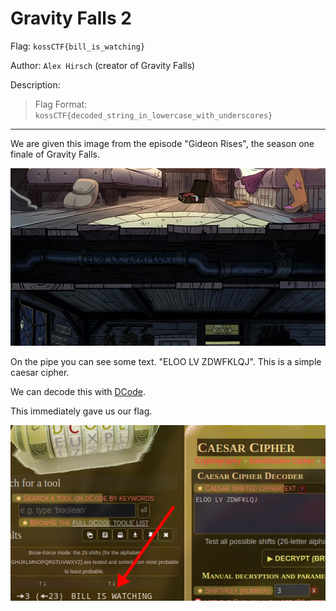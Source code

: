 # Gravity Falls 2

Flag: `kossCTF{bill_is_watching}`

Author: `Alex Hirsch` (creator of Gravity Falls)

Description:
> Flag Format: `kossCTF{decoded_string_in_lowercase_with_underscores}`

---

We are given this image from the episode "Gideon Rises", the season one finale of Gravity Falls.

![cipher](./in_the_pips.png)

On the pipe you can see some text. "ELOO LV ZDWFKLQJ". This is a simple caesar cipher.

We can decode this with [DCode](https://dcode.fr/en).

This immediately gave us our flag. 

![flag](./flag.png)
